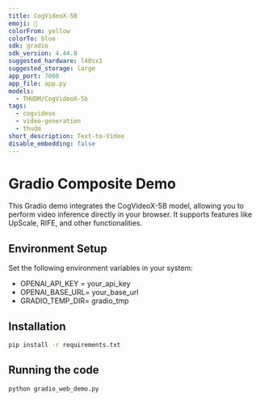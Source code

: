 ```yaml
---
title: CogVideoX-5B
emoji: 🎥
colorFrom: yellow
colorTo: blue
sdk: gradio
sdk_version: 4.44.0
suggested_hardware: l40sx1
suggested_storage: large
app_port: 7860
app_file: app.py
models:
  - THUDM/CogVideoX-5b
tags:
  - cogvideox
  - video-generation
  - thudm
short_description: Text-to-Video
disable_embedding: false
---
```


# Gradio Composite Demo

This Gradio demo integrates the CogVideoX-5B model, allowing you to perform video inference directly in your browser. It
supports features like UpScale, RIFE, and other functionalities.

## Environment Setup

Set the following environment variables in your system:

+ OPENAI_API_KEY = your_api_key
+ OPENAI_BASE_URL= your_base_url
+ GRADIO_TEMP_DIR= gradio_tmp

## Installation

```bash
pip install -r requirements.txt 
```

## Running the code

```bash
python gradio_web_demo.py
```


